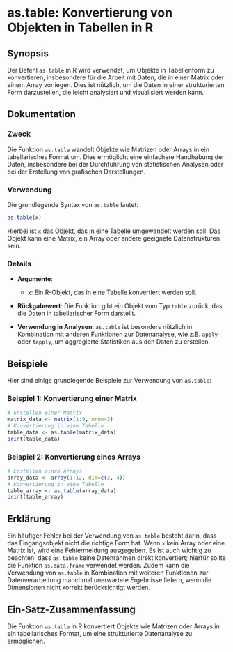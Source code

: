 <!--
Meta Description: # as.table: Konvertierung von Objekten in Tabellen in R ## Synopsis Der Befehl `as.table` in R wird verwendet, um Objekte in Tabellenform zu konvertie...
Meta Keywords: table, die, eine, von, oder
-->

# as.table: Konvertierung von Objekten in Tabellen in R

## Synopsis
Der Befehl `as.table` in R wird verwendet, um Objekte in Tabellenform zu konvertieren, insbesondere für die Arbeit mit Daten, die in einer Matrix oder einem Array vorliegen. Dies ist nützlich, um die Daten in einer strukturierten Form darzustellen, die leicht analysiert und visualisiert werden kann.

## Dokumentation
### Zweck
Die Funktion `as.table` wandelt Objekte wie Matrizen oder Arrays in ein tabellarisches Format um. Dies ermöglicht eine einfachere Handhabung der Daten, insbesondere bei der Durchführung von statistischen Analysen oder bei der Erstellung von grafischen Darstellungen.

### Verwendung
Die grundlegende Syntax von `as.table` lautet:

```R
as.table(x)
```

Hierbei ist `x` das Objekt, das in eine Tabelle umgewandelt werden soll. Das Objekt kann eine Matrix, ein Array oder andere geeignete Datenstrukturen sein.

### Details
- **Argumente**: 
  - `x`: Ein R-Objekt, das in eine Tabelle konvertiert werden soll.
  
- **Rückgabewert**: Die Funktion gibt ein Objekt vom Typ `table` zurück, das die Daten in tabellarischer Form darstellt.

- **Verwendung in Analysen**: `as.table` ist besonders nützlich in Kombination mit anderen Funktionen zur Datenanalyse, wie z.B. `apply` oder `tapply`, um aggregierte Statistiken aus den Daten zu erstellen.

## Beispiele
Hier sind einige grundlegende Beispiele zur Verwendung von `as.table`:

### Beispiel 1: Konvertierung einer Matrix
```R
# Erstellen einer Matrix
matrix_data <- matrix(1:9, nrow=3)
# Konvertierung in eine Tabelle
table_data <- as.table(matrix_data)
print(table_data)
```

### Beispiel 2: Konvertierung eines Arrays
```R
# Erstellen eines Arrays
array_data <- array(1:12, dim=c(3, 4))
# Konvertierung in eine Tabelle
table_array <- as.table(array_data)
print(table_array)
```

## Erklärung
Ein häufiger Fehler bei der Verwendung von `as.table` besteht darin, dass das Eingangsobjekt nicht die richtige Form hat. Wenn `x` kein Array oder eine Matrix ist, wird eine Fehlermeldung ausgegeben. Es ist auch wichtig zu beachten, dass `as.table` keine Datenrahmen direkt konvertiert; hierfür sollte die Funktion `as.data.frame` verwendet werden. Zudem kann die Verwendung von `as.table` in Kombination mit weiteren Funktionen zur Datenverarbeitung manchmal unerwartete Ergebnisse liefern, wenn die Dimensionen nicht korrekt berücksichtigt werden.

## Ein-Satz-Zusammenfassung
Die Funktion `as.table` in R konvertiert Objekte wie Matrizen oder Arrays in ein tabellarisches Format, um eine strukturierte Datenanalyse zu ermöglichen.